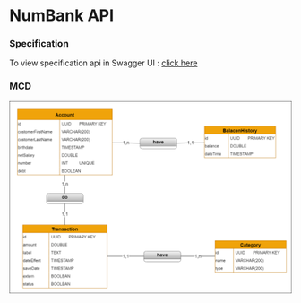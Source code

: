 # NumBank API

### Specification
To view specification api in Swagger UI : [click here](https://petstore.swagger.io/?url=https://raw.githubusercontent.com/NumBank/NumBank-API/main/docs/api.yml)

### MCD
![image mcd](./docs/MCD.png)

